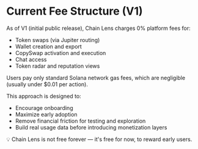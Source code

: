 # Current Fee Structure (V1)

As of V1 (initial public release), Chain Lens charges 0% platform fees for:
- Token swaps (via Jupiter routing)
- Wallet creation and export
- CopySwap activation and execution
- Chat access
- Token radar and reputation views

Users pay only standard Solana network gas fees, which are negligible (usually under $0.01 per action).

This approach is designed to:
- Encourage onboarding
- Maximize early adoption
- Remove financial friction for testing and exploration
- Build real usage data before introducing monetization layers

💡 Chain Lens is not free forever — it's free for now, to reward early users.
